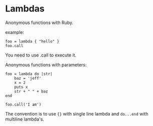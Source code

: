 # Lambdas
Anonymous functions with Ruby. 

example:
```
foo = lambda { "hello" }
foo.call
```

You need to use .call to execute it.

Anonymous functions with parameters:
```
foo = lambda do |str|
    baz = 'jeff'
    x = 2
    puts x
    str + " " + baz
end

foo.call('I am')
```
The convention is to use `{}` with single line lambda and `do...end` with multiline lambda's. 
